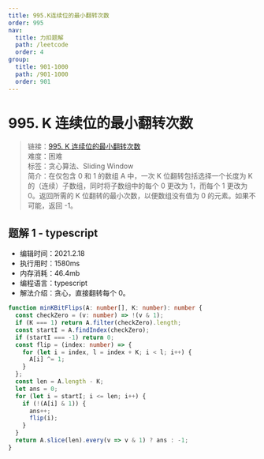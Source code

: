 ```yaml
---
title: 995.K连续位的最小翻转次数
order: 995
nav:
  title: 力扣题解
  path: /leetcode
  order: 4
group:
  title: 901-1000
  path: /901-1000
  order: 901
---
```


# 995. K 连续位的最小翻转次数

> 链接：[995. K 连续位的最小翻转次数](https://leetcode-cn.com/problems/minimum-number-of-k-consecutive-bit-flips/)  
> 难度：困难  
> 标签：贪心算法、Sliding Window  
> 简介：在仅包含 0 和 1 的数组 A 中，一次 K 位翻转包括选择一个长度为 K 的（连续）子数组，同时将子数组中的每个 0 更改为 1，而每个 1 更改为 0。返回所需的 K 位翻转的最小次数，以便数组没有值为 0 的元素。如果不可能，返回 -1。

## 题解 1 - typescript

- 编辑时间：2021.2.18
- 执行用时：1580ms
- 内存消耗：46.4mb
- 编程语言：typescript
- 解法介绍：贪心，直接翻转每个 0。

```typescript
function minKBitFlips(A: number[], K: number): number {
  const checkZero = (v: number) => !(v & 1);
  if (K === 1) return A.filter(checkZero).length;
  const startI = A.findIndex(checkZero);
  if (startI === -1) return 0;
  const flip = (index: number) => {
    for (let i = index, l = index + K; i < l; i++) {
      A[i] ^= 1;
    }
  };
  const len = A.length - K;
  let ans = 0;
  for (let i = startI; i <= len; i++) {
    if (!(A[i] & 1)) {
      ans++;
      flip(i);
    }
  }
  return A.slice(len).every(v => v & 1) ? ans : -1;
}
```
